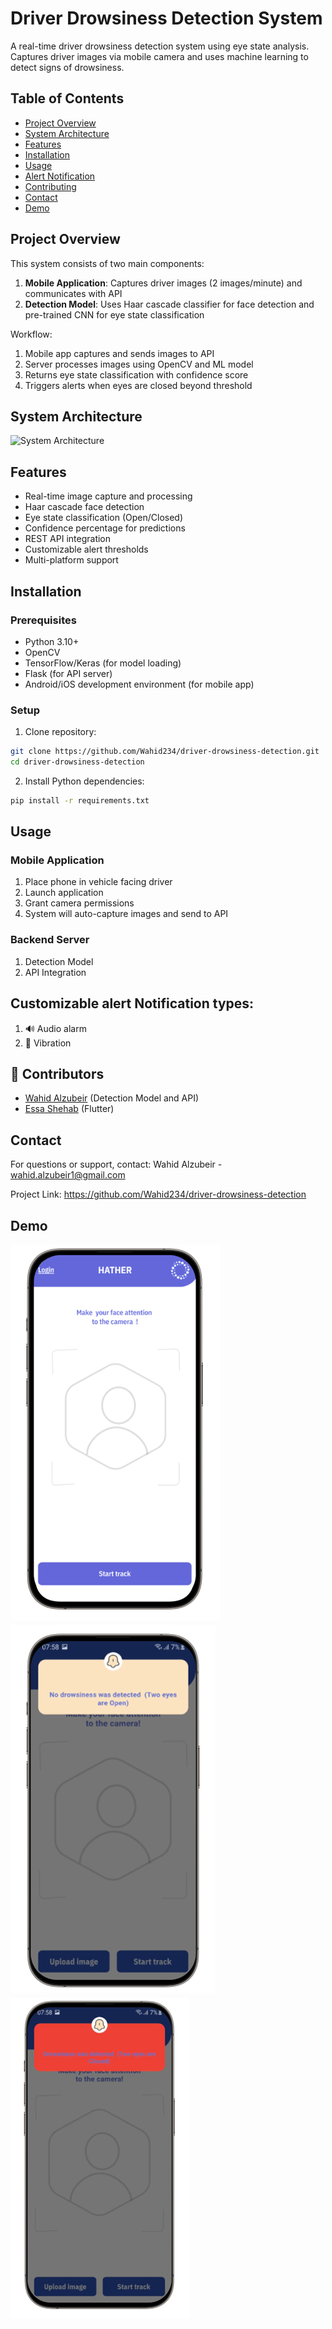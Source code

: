 # Driver Drowsiness Detection System

A real-time driver drowsiness detection system using eye state analysis. Captures driver images via mobile camera and uses machine learning to detect signs of drowsiness.

## Table of Contents
- [Project Overview](#project-overview)
- [System Architecture](#System-Architecture)
- [Features](#features)
- [Installation](#installation)
- [Usage](#usage)
- [Alert Notification](#alert-system)
- [Contributing](#contributing)
- [Contact](#contact)
- [Demo](#Demo)

## Project Overview
This system consists of two main components:
1. **Mobile Application**: Captures driver images (2 images/minute) and communicates with API
2. **Detection Model**: Uses Haar cascade classifier for face detection and pre-trained CNN for eye state classification

Workflow:
1. Mobile app captures and sends images to API
2. Server processes images using OpenCV and ML model
3. Returns eye state classification with confidence score
4. Triggers alerts when eyes are closed beyond threshold


## System Architecture
![System Architecture](./System%20Architecture.png)

## Features
- Real-time image capture and processing
- Haar cascade face detection
- Eye state classification (Open/Closed)
- Confidence percentage for predictions
- REST API integration
- Customizable alert thresholds
- Multi-platform support

## Installation
### Prerequisites
- Python 3.10+
- OpenCV
- TensorFlow/Keras (for model loading)
- Flask (for API server)
- Android/iOS development environment (for mobile app)

### Setup
1. Clone repository:
```bash
git clone https://github.com/Wahid234/driver-drowsiness-detection.git
cd driver-drowsiness-detection
```
2. Install Python dependencies:

```bash
pip install -r requirements.txt
```


## Usage
### Mobile Application
1. Place phone in vehicle facing driver
2. Launch application
3. Grant camera permissions
4. System will auto-capture images and send to API

### Backend Server
1. Detection Model
2. API Integration


## Customizable alert Notification types:

1. 🔊 Audio alarm 
2. 📳 Vibration


## 🤝 Contributors
- [Wahid Alzubeir](https://github.com/Wahid234) (Detection Model and API)
- [Essa Shehab](https://github.com/EssaCoder/EssaCoder) (Flutter)


## Contact
For questions or support, contact:
Wahid Alzubeir - wahid.alzubeir1@gmail.com

Project Link: https://github.com/Wahid234/driver-drowsiness-detection

## Demo
![Start track](./image/Start%20track%20page.png)
![Alert notification](./image/Alert%20notification.png)
![Alert notification2](./image/Alert%20notification%202.png)


